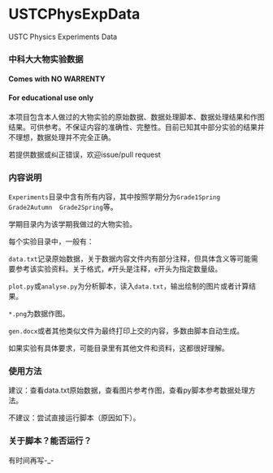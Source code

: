 # USTCPhysExpData
USTC Physics Experiments Data

### 中科大大物实验数据

#### Comes with NO WARRENTY

#### For educational use only

本项目包含本人做过的大物实验的原始数据、数据处理脚本、数据处理结果和作图结果。可供参考。不保证内容的准确性、完整性。目前已知其中部分实验的结果并不理想，数据处理并不完全正确。

若提供数据或纠正错误，欢迎issue/pull request

### 内容说明

`Experiments`目录中含有所有内容，其中按照学期分为`Grade1Spring  Grade2Autumn  Grade2Spring`等。

学期目录内为该学期我做过的大物实验。

每个实验目录中，一般有：

`data.txt`记录原始数据，关于数据内容文件内有部分注释，但具体含义等可能需要参考该实验资料。关于格式，`#`开头是注释，`e`开头为指定数量级。

`plot.py`或`analyse.py`为分析脚本，读入`data.txt`，输出绘制的图片或者计算结果。

`*.png`为数据作图。

`gen.docx`或者其他类似文件为最终打印上交的内容，多数由脚本自动生成。

如果实验有具体要求，可能目录里有其他文件和资料，这都很好理解。

### 使用方法

建议：查看data.txt原始数据，查看图片参考作图，查看py脚本参考数据处理方法。

不建议：尝试直接运行脚本（原因如下）。

### 关于脚本？能否运行？

有时间再写-_-

